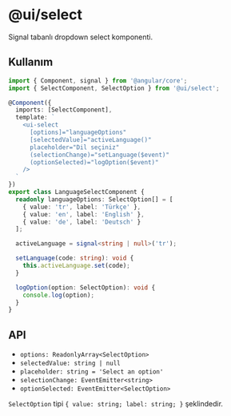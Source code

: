 # @ui/select

Signal tabanlı dropdown select komponenti.

## Kullanım

```typescript
import { Component, signal } from '@angular/core';
import { SelectComponent, SelectOption } from '@ui/select';

@Component({
  imports: [SelectComponent],
  template: `
    <ui-select
      [options]="languageOptions"
      [selectedValue]="activeLanguage()"
      placeholder="Dil seçiniz"
      (selectionChange)="setLanguage($event)"
      (optionSelected)="logOption($event)"
    />
  `
})
export class LanguageSelectComponent {
  readonly languageOptions: SelectOption[] = [
    { value: 'tr', label: 'Türkçe' },
    { value: 'en', label: 'English' },
    { value: 'de', label: 'Deutsch' }
  ];

  activeLanguage = signal<string | null>('tr');

  setLanguage(code: string): void {
    this.activeLanguage.set(code);
  }

  logOption(option: SelectOption): void {
    console.log(option);
  }
}
```

## API

- `options: ReadonlyArray<SelectOption>`
- `selectedValue: string | null`
- `placeholder: string = 'Select an option'`
- `selectionChange: EventEmitter<string>`
- `optionSelected: EventEmitter<SelectOption>`

`SelectOption` tipi `{ value: string; label: string; }` şeklindedir.
